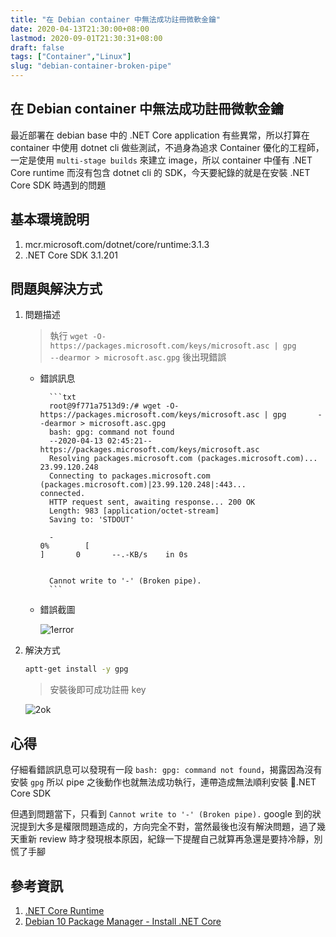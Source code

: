 ```yaml
---
title: "在 Debian container 中無法成功註冊微軟金鑰"
date: 2020-04-13T21:30:00+08:00
lastmod: 2020-09-01T21:30:31+08:00
draft: false
tags: ["Container","Linux"]
slug: "debian-container-broken-pipe"
---
```


## 在 Debian container 中無法成功註冊微軟金鑰

最近部署在 debian base 中的 .NET Core application 有些異常，所以打算在 container 中使用 dotnet cli 做些測試，不過身為追求 Container 優化的工程師，一定是使用 `multi-stage builds` 來建立 image，所以 container 中僅有 .NET Core runtime 而沒有包含 dotnet cli 的 SDK，今天要紀錄的就是在安裝 .NET Core SDK 時遇到的問題

## 基本環境說明

1. mcr.microsoft.com/dotnet/core/runtime:3.1.3
2. .NET Core SDK 3.1.201

## 問題與解決方式

1. 問題描述

    > 執行 `wget -O- https://packages.microsoft.com/keys/microsoft.asc | gpg       --dearmor > microsoft.asc.gpg` 後出現錯誤

    - 錯誤訊息

            ```txt
            root@9f771a7513d9:/# wget -O- https://packages.microsoft.com/keys/microsoft.asc | gpg       --dearmor > microsoft.asc.gpg
            bash: gpg: command not found
            --2020-04-13 02:45:21--  https://packages.microsoft.com/keys/microsoft.asc
            Resolving packages.microsoft.com (packages.microsoft.com)... 23.99.120.248
            Connecting to packages.microsoft.com (packages.microsoft.com)|23.99.120.248|:443...         connected.
            HTTP request sent, awaiting response... 200 OK
            Length: 983 [application/octet-stream]
            Saving to: 'STDOUT'

            -                                                                     0%        [                                                                                                                                                                           ]       0       --.-KB/s    in 0s


            Cannot write to '-' (Broken pipe).
            ```

    - 錯誤截圖

        ![1error](https://user-images.githubusercontent.com/3851540/79090823-85f48500-7d7d-11ea-856e-a2aea9867509.png)

2. 解決方式

    ```bash
    aptt-get install -y gpg
    ```

    > 安裝後即可成功註冊 key

    ![2ok](https://user-images.githubusercontent.com/3851540/79090825-8856df00-7d7d-11ea-8274-14cc12b300dc.png)

## 心得

仔細看錯誤訊息可以發現有一段 `bash: gpg: command not found`，揭露因為沒有安裝 `gpg` 所以 pipe 之後動作也就無法成功執行，連帶造成無法順利安裝 .NET Core SDK

但遇到問題當下，只看到 `Cannot write to '-' (Broken pipe).` google 到的狀況提到大多是權限問題造成的，方向完全不對，當然最後也沒有解決問題，過了幾天重新 review 時才發現根本原因，紀錄一下提醒自己就算再急還是要持冷靜，別慌了手腳

## 參考資訊

1. [.NET Core Runtime](https://hub.docker.com/_/microsoft-dotnet-core-runtime/)
2. [Debian 10 Package Manager - Install .NET Core](https://docs.microsoft.com/zh-tw/dotnet/core/install/linux-package-manager-debian10?WT.mc_id=DOP-MVP-5002594)
